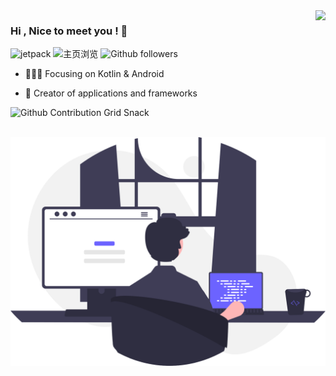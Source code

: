 <img align="right" src="https://github-readme-stats.vercel.app/api?username=iOrchid&show_icons=true&hide_title=true&theme=buefy" />

### Hi , Nice to meet you !  👋

![jetpack](https://img.shields.io/badge/志威-Github-brightgreen.svg) ![主页浏览](https://komarev.com/ghpvc/?username=iOrchid) ![Github followers](https://img.shields.io/github/followers/iOrchid.svg?style=social&label=follow)

- :gift_heart::cn: Focusing on Kotlin & Android

- :hammer: Creator of applications and frameworks

![Github Contribution Grid Snack](https://raw.githubusercontent.com/iOrchid/iOrchid/main/assets/github-contribution-grid-snake.svg)
<br><br>
<!-- -->

![developer](./assets/developer_programing.svg)
